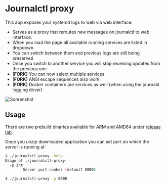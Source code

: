 # Journalctl proxy

This app exposes your systemd logs to web via web interface.

- Serves as a proxy that reroutes new messages on journalctl to web interface.
- When you load the page all available running services are listed in dropdown.
- You can switch between them and previous logs are still being preserved.
- Once you switch to another service you will stop receiving updates from the previous one.
- **[FORK]** You can now select multiple services
- **[FORK]** ANSI escape sequences also work
- **[FORK]** Docker containers are services as well (when using the journald logging driver)

![Screenshot](https://user-images.githubusercontent.com/5559994/149535084-a3c894a9-2abd-40e5-8149-5f2480e56f7f.png)

## Usage

There are two prebuild binaries available for ARM and AMD64 under [release tab](https://github.com/mitjafelicijan/journalctl-proxy/releases).

Once you unzip downloaded application you can set port on which the server is running at'

```sh
$ ./journalctl-proxy -help
Usage of ./journalctl-proxy:
  -p int
    	Server port number (default 8000)

$ ./journalctl-proxy -p 8000

```
